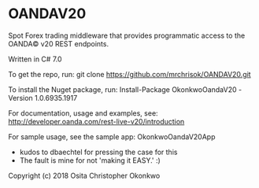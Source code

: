 ﻿# OANDAV20

Spot Forex trading middleware that provides programmatic access to the OANDA© v20 REST endpoints.

Written in C# 7.0

To get the repo, run: git clone https://github.com/mrchrisok/OANDAV20.git

To install the Nuget package, run: Install-Package OkonkwoOandaV20 -Version 1.0.6935.1917 

For documentation, usage and examples, see: http://developer.oanda.com/rest-live-v20/introduction

For sample usage, see the sample app: OkonkwoOandaV20App
- kudos to dbaechtel for pressing the case for this
- The fault is mine for not 'making it EASY.' :)


Copyright (c) 2018 Osita Christopher Okonkwo
